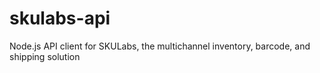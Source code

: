 # skulabs-api
Node.js API client for SKULabs, the multichannel inventory, barcode, and shipping solution
